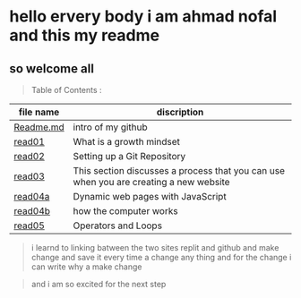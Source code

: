# hello ervery body i am ahmad nofal and this my readme
## so welcome all 


> Table of Contents :


file name  | discription
----------| ---------
[Readme.md](https://abu-nofal.github.io/reading-notes/) |intro of my github 
[read01](https://abu-nofal.github.io/reading-notes/read01)| What is a growth mindset 
[read02](https://abu-nofal.github.io/reading-notes/read02)| Setting up a Git Repository  
[read03](https://abu-nofal.github.io/reading-notes/read03)|This section discusses a process that you can use when you are creating a new website
[read04a](https://abu-nofal.github.io/reading-notes/read04a)| Dynamic web pages with JavaScript
[read04b](https://abu-nofal.github.io/reading-notes/read04b)|how the computer works 
[read05](https://abu-nofal.github.io/reading-notes/read05)|Operators and Loops 





 

> i learnd to linking batween the two sites replit and github 
and make change and save it every time a change any thing 
and for the change i can write why a make change 

> and i am so excited for the next step 
